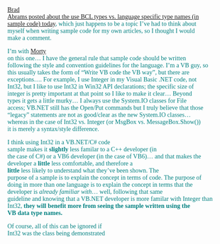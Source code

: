 <font face="Trebuchet MS" color="teal"><br /> <a href="http://blogs.gotdotnet.com/BradA/permalink.aspx/a1ac850b-e21d-4d77-8b93-8832d48af1a1" class="broken_link">Brad<br /> Abrams posted about the use&nbsp;BCL types vs. language specific type names (in<br /> sample code) today</a>, which just happens to be a topic I&#8217;ve had to think about<br /> myself&nbsp;when writing sample code for my own articles, so I thought I would<br /> make a comment.</font> 

<font face="Trebuchet MS" color="teal">I&#8217;m with <a href="http://morty.info/blog/2003/4.aspx#section-5e6d4e4d-9531-4760-a50d-5683f3252206" class="broken_link">Morty</a><br /> on this one&#8230; I have the general rule that sample code should be written<br /> following the style and convention guidelines for the language. I&#8217;m a VB guy, so<br /> this usually takes the form of &#8220;Write VB code the VB way&#8221;, but there are<br /> exceptions&#8230;. For example, I use Integer in my Visual Basic .NET code, not<br /> Int32, but I like to use Int32 in Win32 API declarations; the specific size of<br /> integer is pretty important at that point so I like to make it clear&#8230; Beyond<br /> types it gets a little murky&#8230; I always use the System.IO classes for File<br /> access; VB.NET still has the Open/Put commands but I truly believe that those<br /> &#8220;legacy&#8221;&nbsp;statements are not as good/clear as the new System.IO classes&#8230;<br /> whereas in the case of Int32 vs. Integer&nbsp;(or MsgBox vs. MessageBox.Show())<br /> it is merely a syntax/style difference.</font>

<font face="Trebuchet MS" color="teal">I think using Int32 in a VB.NET/C# code<br /> sample makes it <strong>slightly</strong> less familar to a C++ developer (in<br /> the case of C#) or a VB6 developer (in the case of VB6)&#8230; and that makes the<br /> developer a <strong>little</strong> less comfortable, and therefore a<br /> <strong>little</strong> less likely to understand what they&#8217;ve been shown. The<br /> purpose of a sample is to explain the concept in terms of code. The purpose of<br /> doing in more than one language is to explain the concept in terms that the<br /> developer is <em>already familiar with</em>&#8230; well, following that same<br /> guideline and knowing that a VB.NET developer is more familar with Integer than<br /> Int32, <strong>they will benefit more from seeing the sample written using the<br /> VB data type names.</strong></font>

<font face="Trebuchet MS" color="teal">Of course, all of this can be ignored if<br /> Int32 was the class being demonstrated 🙂</font>